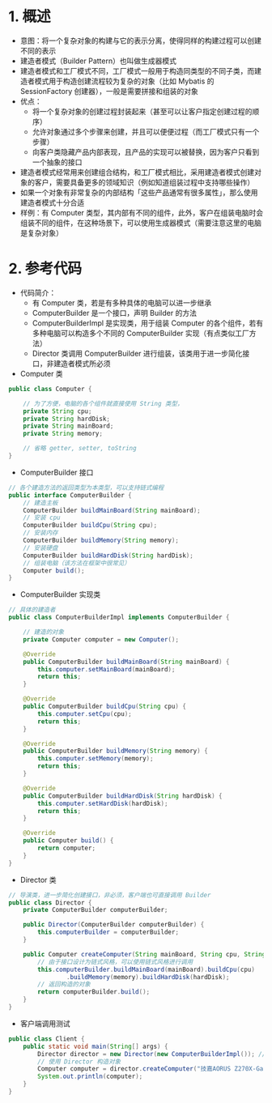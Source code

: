 
# 1. 概述

- 意图：将一个复杂对象的构建与它的表示分离，使得同样的构建过程可以创建不同的表示
- 建造者模式（Builder Pattern）也叫做生成器模式
- 建造者模式和工厂模式不同，工厂模式一般用于构造同类型的不同子类，而建造者模式用于构造创建流程较为复杂的对象（比如 Mybatis 的 SessionFactory 创建器），一般是需要拼接和组装的对象
- 优点：
    - 将一个复杂对象的创建过程封装起来（甚至可以让客户指定创建过程的顺序）
    - 允许对象通过多个步骤来创建，并且可以便便过程（而工厂模式只有一个步骤）
    - 向客户类隐藏产品内部表现，且产品的实现可以被替换，因为客户只看到一个抽象的接口
- 建造者模式经常用来创建组合结构，和工厂模式相比，采用建造者模式创建对象的客户，需要具备更多的领域知识（例如知道组装过程中支持哪些操作）
- 如果一个对象有非常复杂的内部结构「这些产品通常有很多属性」，那么使用建造者模式十分合适
- 样例：有 Computer 类型，其内部有不同的组件，此外，客户在组装电脑时会组装不同的组件，在这种场景下，可以使用生成器模式（需要注意这里的电脑是复杂对象）

# 2. 参考代码

- 代码简介：
    - 有 Computer 类，若是有多种具体的电脑可以进一步继承
    - ComputerBuilder 是一个接口，声明 Builder 的方法
    - ComputerBuilderImpl 是实现类，用于组装 Computer 的各个组件，若有多种电脑可以构造多个不同的 ComputerBuilder 实现（有点类似工厂方法）
    - Director 类调用 ComputerBuilder 进行组装，该类用于进一步简化接口，非建造者模式所必须
- Computer 类
```java
public class Computer {

    // 为了方便，电脑的各个组件就直接使用 String 类型，
    private String cpu;
    private String hardDisk;
    private String mainBoard;
    private String memory;

    // 省略 getter, setter, toString
}
```
- ComputerBuilder 接口
```java
// 各个建造方法的返回类型为本类型，可以支持链式编程
public interface ComputerBuilder {
    // 建造主板
    ComputerBuilder buildMainBoard(String mainBoard);
    // 安装 cpu
    ComputerBuilder buildCpu(String cpu);
    // 安装内存
    ComputerBuilder buildMemory(String memory);
    // 安装硬盘
    ComputerBuilder buildHardDisk(String hardDisk);
    // 组装电脑（该方法在框架中很常见）
    Computer build();
}
```
- ComputerBuilder 实现类
```java
// 具体的建造者
public class ComputerBuilderImpl implements ComputerBuilder {

    // 建造的对象
    private Computer computer = new Computer();

    @Override
    public ComputerBuilder buildMainBoard(String mainBoard) {
        this.computer.setMainBoard(mainBoard);
        return this;
    }

    @Override
    public ComputerBuilder buildCpu(String cpu) {
        this.computer.setCpu(cpu);
        return this;
    }

    @Override
    public ComputerBuilder buildMemory(String memory) {
        this.computer.setMemory(memory);
        return this;
    }

    @Override
    public ComputerBuilder buildHardDisk(String hardDisk) {
        this.computer.setHardDisk(hardDisk);
        return this;
    }

    @Override
    public Computer build() {
        return computer;
    }
}
```
- Director 类
```java
// 导演类，进一步简化创建接口，非必须，客户端也可直接调用 Builder
public class Director {
    private ComputerBuilder computerBuilder;

    public Director(ComputerBuilder computerBuilder) {
        this.computerBuilder = computerBuilder;
    }

    public Computer createComputer(String mainBoard, String cpu, String memory, String hardDisk) {
        // 由于接口设计为链式风格，可以使用链式风格进行调用
        this.computerBuilder.buildMainBoard(mainBoard).buildCpu(cpu)
                .buildMemory(memory).buildHardDisk(hardDisk);
        // 返回构造的对象
        return computerBuilder.build();
    }
}
```
- 客户端调用测试
```java
public class Client {
    public static void main(String[] args) {
        Director director = new Director(new ComputerBuilderImpl()); // 如果使用框架，这里可以 IoC 注入，不会有额外依赖
        // 使用 Director 构造对象
        Computer computer = director.createComputer("技嘉AORUS Z270X-Gaming 7", "Intel 酷睿i9 7900X", "三星M9T 2TB （HN-M201RAD）", "科赋Cras II 红灯 16GB DDR4 3000");
        System.out.println(computer);
    }
}
```
